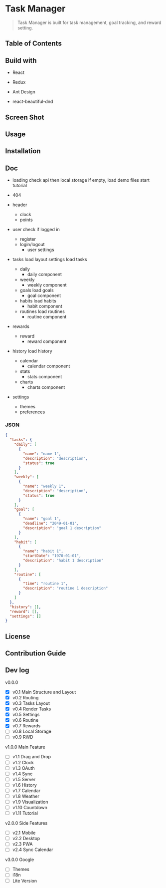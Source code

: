 # Task Manager

> Task Manager is built for task management, goal tracking, and reward setting.

## Table of Contents

## Build with

- React
- Redux

- Ant Design
- react-beautiful-dnd

## Screen Shot

## Usage

## Installation

## Doc

- loading
check api then local storage
if empty, load demo files
start tutorial
- 404

- header
  - clock
  - points

- user
check if logged in
  - register
  - login/logout
    - user settings
- tasks
load layout settings
load tasks
  - daily
    - daily component
  - weekly
    - weekly component
  - goals
  load goals
    - goal component
  - habits
  load habits
    - habit component
  - routines
  load routines
    - routine component
- rewards
  - reward
    - reward component
- history
load history
  - calendar
    - calendar component
  - stats
    - stats component
  - charts
    - charts component
- settings
  - themes
  - preferences

### JSON

```json
{
  "tasks": {
    "daily": [
      {
        "name": "name 1",
        "description": "description",
        "status": true
      }
    ],
    "weekly": [
      {
        "name": "weekly 1",
        "description": "description",
        "status": true
      }
    ],
    "goal": [
      {
        "name": "goal 1",
        "deadline": "2049-01-01",
        "description": "goal 1 description"
      }
    ],
    "habit": [
      {
        "name": "habit 1",
        "startDate": "1970-01-01",
        "description": "habit 1 description"
      }
    ],
    "routine": [
      {
        "time": "routine 1",
        "description": "routine 1 description"
      }
    ]
  },
  "history": [],
  "reward": [],
  "settings": []
}
```

## License

## Contribution Guide

## Dev log

v0.0.0

- [x] v0.1 Main Structure and Layout
- [x] v0.2 Routing
- [x] v0.3 Tasks Layout
- [x] v0.4 Render Tasks
- [x] v0.5 Settings
- [x] v0.6 Routine
- [x] v0.7 Rewards
- [ ] v0.8 Local Storage
- [ ] v0.9 RWD

v1.0.0 Main Feature

- [ ] v1.1 Drag and Drop
- [ ] v1.2 Clock
- [ ] v1.3 OAuth
- [ ] v1.4 Sync
- [ ] v1.5 Server
- [ ] v1.6 History
- [ ] v1.7 Calendar
- [ ] v1.8 Weather
- [ ] v1.9 Visualization
- [ ] v1.10 Countdown
- [ ] v1.11 Tutorial

v2.0.0 Side Features

- [ ] v2.1 Mobile
- [ ] v2.2 Desktop
- [ ] v2.3 PWA
- [ ] v2.4 Sync Calendar

v3.0.0 Google

- [ ] Themes
- [ ] i18n
- [ ] Lite Version
